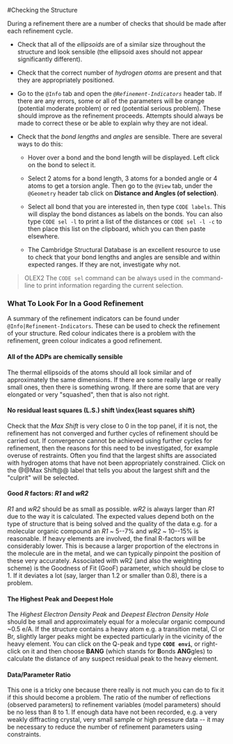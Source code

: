 #Checking the Structure

During a refinement there are a number of checks that should be made after each refinement cycle.

- Check that all of the *ellipsoids* are of a similar size throughout the structure and look sensible (the ellipsoid axes should not appear significantly different).

- Check that the correct number of *hydrogen atoms* are present and that they are appropriately positioned.

- Go to the `@Info` tab and open the *`@Refinement-Indicators`* header tab. If there are any errors, some or all of the parameters will be orange (potential moderate problem) or red (potential serious problem). These should improve as the refinement proceeds. Attempts should always be made to correct these or be able to explain why they are not ideal.

- Check that the *bond lengths* and *angles* are sensible. There are several ways to do this: 

    - Hover over a bond and the bond length will be displayed. Left click on the bond to select it. 

    - Select 2 atoms for a bond length, 3 atoms for a bonded angle or 4 atoms to get a torsion angle. Then go to the `@View` tab, under the `@Geometry` header tab click on **Distance and Angles (of selection)**.

    - Select all bond that you are interested in, then type `CODE labels`. This will display the bond distances as labels on the bonds. You can also type `CODE sel -l` to print a list of the distances or `CODE sel -l -c` to then place this list on the clipboard, which you can then paste elsewhere.

    - The Cambridge Structural Database is an excellent resource to use to check that your bond lengths and angles are sensible and within expected ranges. If they are not, investigate why not.

>OLEX2 The `CODE sel` command can be always used in the command-line to print information regarding the current selection.

### What To Look For In a Good Refinement

A summary of the refinement indicators can be found under `@Info|Refinement-Indicators`. These can be used to check the refinement of your structure. Red colour indicates there is a problem with the refinement, green colour indicates a good refinement.

#### All of the ADPs are chemically sensible
The thermal ellipsoids of the atoms should all look similar and of approximately the same dimensions. If there are some really large or really small ones, then there is something wrong. If there are some that are very elongated or very "squashed", then that is also not right.

#### No residual least squares (L.S.) shift \index{least squares shift}
Check that the *Max Shift* is very close to 0 in the top panel, if it is not, the refinement has not converged and further cycles of refinement should be carried out. If convergence cannot be achieved using further cycles for refinement, then the reasons for this need to be investigated, for example overuse of restraints. Often you find that the largest shifts are associated with hydrogen atoms that have not been appropriately constrained. Click on the @@Max Shift@@ label that tells you about the largest shift and the "culprit" will be selected.

#### Good $R$ factors: *R1* and *wR2*
*R1* and *wR2* should be as small as possible. *wR2* is always larger than *R1* due to the way it is calculated. The expected values depend both on the type of structure that is being solved and the quality of the data e.g. for a molecular organic compound an *R1* ~ 5--7% and *wR2* ~ 10--15% is reasonable. If heavy elements are involved, the final R-factors will be considerably lower. This is because a larger proportion of the electrons in the molecule are in the metal, and we can typically pinpoint the position of these very accurately. Associated with wR2 (and also the weighting scheme) is the Goodness of Fit (GooF) parameter, which should be close to 1. If it deviates a lot (say, larger than 1.2 or smaller than 0.8), there is a problem.

#### The Highest Peak and Deepest Hole
The *Highest Electron Density Peak* and *Deepest Electron Density Hole* should be small and approximately equal for a molecular organic compound ~0.5 e/A. If the structure contains a heavy atom e.g. a transition metal, Cl or Br, slightly larger peaks might be expected particularly in the vicinity of the heavy element. You can click on the Q-peak and type **`CODE envi`**, or right-click on it and then choose **BANG** (which stands for **B**onds **ANG**gles) to calculate the distance of any suspect residual peak to the heavy element.

#### Data/Parameter Ratio
This one is a tricky one because there really is not much you can do to fix it if this should become a problem. The ratio of the number of reflections (observed parameters) to refinement variables (model parameters) should be no less than 8 to 1. If enough data have not been recorded, e.g. a very weakly diffracting crystal, very small sample or high pressure data -- it may be necessary to reduce the number of refinement parameters using constraints.
